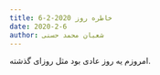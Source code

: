 ```yaml
---
title: خاطره روز 2020-2-6
date: 2020-2-6
author: شعبان محمد حسنی
---
```


امروزم یه روز عادی بود مثل روزای گذشته.